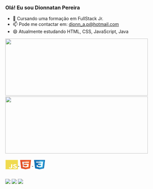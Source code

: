 ### Olá! Eu sou Dionnatan Pereira

- 🌱 Cursando uma formação em FullStack Jr.
- 📫 Pode me contactar em: dionn_a.p@hotmail.com
- 😄 Atualmente estudando HTML, CSS, JavaScript, Java

<div style="display: block">
  <a href="https://github.com/Dionn-AP">
  <img height="180em" width="450" src="https://github-readme-stats.vercel.app/api?username=Dionn-AP&show_icons=true&theme=dracula&include_all_commits=true&count_private=true"/>
  <img height="180em" width="450" src="https://github-readme-stats.vercel.app/api/top-langs/?username=Dionn-AP&layout=compact&langs_count=7&theme=dracula"/>
</div>
  <div style="display: inline_block"><br>
  <img align="center" alt="Dion-Js" height="30" width="40" src="https://raw.githubusercontent.com/devicons/devicon/master/icons/javascript/javascript-plain.svg">
  <img align="center" alt="Dion-HTML" height="30" width="40" src="https://raw.githubusercontent.com/devicons/devicon/master/icons/html5/html5-original.svg">
  <img align="center" alt="Dion-CSS" height="30" width="40" src="https://raw.githubusercontent.com/devicons/devicon/master/icons/css3/css3-original.svg">
</div>
  
  ##
  
<div> 
 <a href="https://discord.gg/Dionnatan#5770" target="_blank"><img src="https://img.shields.io/badge/Discord-7289DA?style=for-the-badge&logo=discord&logoColor=white" target="_blank"></a> 
  <a href = "mailto:dionnatanalves@gmail.com"><img src="https://img.shields.io/badge/-Gmail-%23333?style=for-the-badge&logo=gmail&logoColor=white" target="_blank"></a>
  <a href="https://www.linkedin.com/in/dionnatan-alves-pereira-65a5231b3" target="_blank"><img src="https://img.shields.io/badge/-LinkedIn-%230077B5?style=for-the-badge&logo=linkedin&logoColor=white" target="_blank"></a> 
</div>
